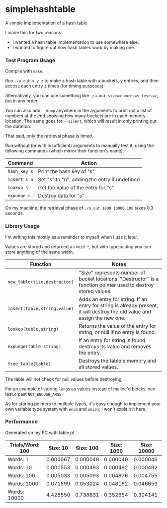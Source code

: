 # simplehashtable
A simple implementation of a hash table

I made this for two reasons
* I wanted a hash table implementation to use somewhere else.
* I wanted to figure out how hash tables work by making one.

### Test Program Usage

Compile with `make`.

Run `./a.out x y z` to make a hash table with x buckets, y entries, and then access each entry z times (for timing purposes).

Alternatively, you can use something like `./a.out size=x words=y tests=z`, but in any order.

You can also add `--dump` anywhere in the arguments to print out a list of numbers at the end showing how many buckets are in each memory location.
The same goes for `--silent`, which will result in only printing out the duration.

That said, only the retrieval phase is timed.

Run without (or with insufficient) arguments to manually test it, using the following commands (which mirror their function's name):

Command      | Action
---          | ---
`hash_key s` | Print the hash key of "s"
`insert s n` | Set "s" to "n", adding the entry if undefined
`lookup s`   | Get the value of the entry for "s"
`expunge s`  | Destroy data for "s"

On my machine, the retrieval phase of `./a.out 1000 10000 100` takes 0.3 seconds.

### Library Usage

I'm writing this mostly as a reminder to myself when I use it later.

Values are stored and returned as `void *`, but with typecasting you can store anything of the same width.

Function                     | Notes
---                          | ---
`new_table(size,destructor)` | "Size" represents number of bucket locations. "Destructor" is a function pointer used to destroy stored values.
`insert(table,string,value)` | Adds an entry for string. If an entry for string is already present, it will destroy the old value and assign the new one.
`lookup(table,string)`       | Returns the value of the entry for string, or null if no entry is found.
`expunge(table,string)`      | If an entry for string is found, destroys its value and removes the entry.
`free_table(table)`          | Destroys the table's memory and all stored values.

The table will not check for null values before destroying.

For an example of storing `long`s as values instead of malloc'd blocks, see test.c past `NOT_ENOUGH_ARGS`.

As for storing pointers to multiple types, it's easy enough to implement your own variable type system with `enum` and `union`; I won't explain it here.

### Performance

Generated on my PC with table.pl

 | Trials/Word: 100 | Size: 10 | Size: 100 | Size: 1000 | Size: 10000 | 
 | --- | --- | --- | --- | --- | 
 | Words: 1 | 0.000067 | 0.000049 | 0.000049 | 0.000046 | 
 | Words: 10 | 0.000553 | 0.000493 | 0.000492 | 0.000492 | 
 | Words: 100 | 0.005033 | 0.005093 | 0.004876 | 0.004755 | 
 | Words: 1000 | 0.071599 | 0.053024 | 0.048162 | 0.046659 | 
 | Words: 10000 | 4.428550 | 0.738631 | 0.352654 | 0.304141 | 

